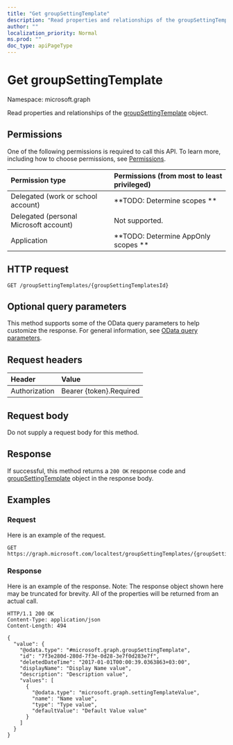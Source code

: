 ```yaml
---
title: "Get groupSettingTemplate"
description: "Read properties and relationships of the groupSettingTemplate object."
author: ""
localization_priority: Normal
ms.prod: ""
doc_type: apiPageType
---
```


# Get groupSettingTemplate

Namespace: microsoft.graph

Read properties and relationships of the [groupSettingTemplate](../resources/groupsettingtemplate.md) object.

## Permissions
One of the following permissions is required to call this API. To learn more, including how to choose permissions, see [Permissions](/concepts/permissions-reference.md).

|Permission type|Permissions (from most to least privileged)|
|:---|:---|
|Delegated (work or school account)|**TODO: Determine scopes **|
|Delegated (personal Microsoft account)|Not supported.|
|Application|**TODO: Determine AppOnly scopes **|

## HTTP request
<!-- {
  "blockType": "ignored"
}
-->
``` http
GET /groupSettingTemplates/{groupSettingTemplatesId}
```

## Optional query parameters
This method supports some of the OData query parameters to help customize the response. For general information, see [OData query parameters](/graph/query-parameters).

## Request headers
|Header|Value|
|:---|:---|
|Authorization|Bearer {token}.Required|

## Request body
Do not supply a request body for this method.

## Response
If successful, this method returns a `200 OK` response code and [groupSettingTemplate](../resources/groupsettingtemplate.md) object in the response body.

## Examples

### Request
Here is an example of the request.
<!-- {
  "blockType": "request",
  "name": "get_groupsettingtemplate"
}
-->
``` http
GET https://graph.microsoft.com/localtest/groupSettingTemplates/{groupSettingTemplatesId}
```

### Response
Here is an example of the response. Note: The response object shown here may be truncated for brevity. All of the properties will be returned from an actual call.
<!-- {
  "blockType": "response",
  "truncated": true,
  "@odata.type": "microsoft.graph.groupSettingTemplate"
}
-->
``` http
HTTP/1.1 200 OK
Content-Type: application/json
Content-Length: 494

{
  "value": {
    "@odata.type": "#microsoft.graph.groupSettingTemplate",
    "id": "7f3e280d-280d-7f3e-0d28-3e7f0d283e7f",
    "deletedDateTime": "2017-01-01T00:00:39.0363863+03:00",
    "displayName": "Display Name value",
    "description": "Description value",
    "values": [
      {
        "@odata.type": "microsoft.graph.settingTemplateValue",
        "name": "Name value",
        "type": "Type value",
        "defaultValue": "Default Value value"
      }
    ]
  }
}
```

